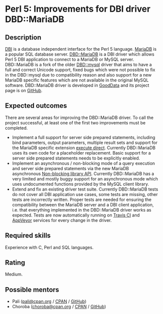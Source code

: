 Perl 5: Improvements for DBI driver DBD::MariaDB
================================================

Description
-----------

[DBI](https://metacpan.org/pod/DBI) is a database independent interface for the Perl 5 language. [MariaDB](https://mariadb.org/about/) is a popular SQL database server. [DBD::MariaDB](https://metacpan.org/pod/DBD::MariaDB) is a DBI driver which allows Perl 5 DBI application to connect to a MariaDB or MySQL server. DBD::MariaDB is a fork of the older [DBD::mysql](https://metacpan.org/pod/DBD::mysql) driver that aims to have a full and correct Unicode support, fixed bugs which were not possible to fix in the DBD::mysql due to compatibility reason and also support for a new MariaDB specific features which are not available in the original MySQL software. DBD::MariaDB driver is developed in [GoodData](https://www.gooddata.com/) and its project page is on [GitHub](https://github.com/gooddata/DBD-MariaDB).


Expected outcomes
-----------------

There are several areas for improving the DBD::MariaDB driver. To call the project successful, at least one of the first two improvements must be completed.

- Implement a full support for server side prepared statements, including bind parameters, output parameters, multiple result sets and support for the MariaDB specific extension [execute direct](https://mariadb.com/kb/en/library/mariadb_stmt_execute_direct/). Currently DBD::MariaDB uses its own code for a placeholder replacement. Basic support for a server side prepared statements needs to be explicitly enabled.
- Implement an asynchronous / non-blocking mode of a query execution and server side prepared statements via the new MariaDB asynchronous [Non-blocking library API](https://mariadb.com/kb/en/library/non-blocking-client-library/). Currently DBD::MariaDB has a very limited and mostly buggy support for an asynchronous mode which uses undocumented functions provided by the MySQL client library.
- Extend and fix an existing driver test suite. Currently DBD::MariaDB tests do not cover all DBI application use cases, some tests are missing, other tests are incorrectly written. Proper tests are needed for ensuring the compatibility between the MariaDB server and a DBI client application, i.e. that everything implemented in the DBD::MariaDB driver works as expected. Tests are now automatically running on [Travis CI](https://travis-ci.org/gooddata/DBD-MariaDB/branches) and [AppVeyor](https://ci.appveyor.com/project/gooddata/dbd-mariadb/branch/master) services for every change in the driver.


Required skills
---------------

Experience with C, Perl and SQL languages.


Rating
------

Medium.


Possible mentors
----------------

- Pali (pali@cpan.org / [CPAN](https://metacpan.org/author/PALI) / [GitHub](https://github.com/pali))
- Choroba (choroba@cpan.org / [CPAN](https://metacpan.org/author/CHOROBA) / [GitHub](https://github.com/choroba))

